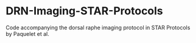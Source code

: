# DRN-Imaging-STAR-Protocols
Code accompanying the dorsal raphe imaging protocol in STAR Protocols by Paquelet et al.
